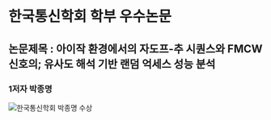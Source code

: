 # 한국통신학회 학부 우수논문 
## 논문제목 : 아이작 환경에서의 자도프-추 시퀀스와 FMCW 신호의; 유사도 해석 기반 랜덤 억세스 성능 분석 
### 1저자 박종명 


![한국통신학회 박종명 수상](https://github.com/user-attachments/assets/947dd8b3-89d9-47dd-a061-7b8bf352cb9b)
